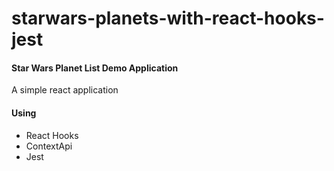 # starwars-planets-with-react-hooks-jest

#### Star Wars Planet List Demo Application

A simple react application

#### Using

- React Hooks
- ContextApi
- Jest
